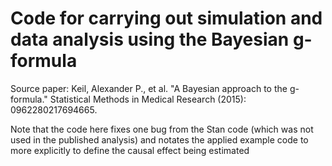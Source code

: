 # Code for carrying out simulation and data analysis using the Bayesian g-formula

Source paper:
Keil, Alexander P., et al. "A Bayesian approach to the g-formula." Statistical Methods in Medical Research (2015): 0962280217694665.

Note that the code here fixes one bug from the Stan code (which was not used in the published analysis) and notates the applied example code to more explicitly to define the causal effect being estimated